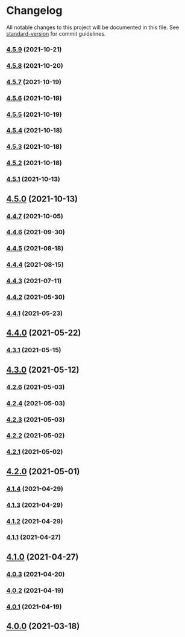 # Changelog

All notable changes to this project will be documented in this file. See [standard-version](https://github.com/conventional-changelog/standard-version) for commit guidelines.

### [4.5.9](https://github.com/forcedotcom/SFDX-Data-Move-Utility/compare/v4.5.8...v4.5.9) (2021-10-21)

### [4.5.8](https://github.com/forcedotcom/SFDX-Data-Move-Utility/compare/v4.5.7...v4.5.8) (2021-10-20)

### [4.5.7](https://github.com/forcedotcom/SFDX-Data-Move-Utility/compare/v4.5.6...v4.5.7) (2021-10-19)

### [4.5.6](https://github.com/forcedotcom/SFDX-Data-Move-Utility/compare/v4.5.5...v4.5.6) (2021-10-19)

### [4.5.5](https://github.com/forcedotcom/SFDX-Data-Move-Utility/compare/v4.5.4...v4.5.5) (2021-10-19)

### [4.5.4](https://github.com/forcedotcom/SFDX-Data-Move-Utility/compare/v4.5.3...v4.5.4) (2021-10-18)

### [4.5.3](https://github.com/forcedotcom/SFDX-Data-Move-Utility/compare/v4.5.2...v4.5.3) (2021-10-18)

### [4.5.2](https://github.com/forcedotcom/SFDX-Data-Move-Utility/compare/v4.5.1...v4.5.2) (2021-10-18)

### [4.5.1](https://github.com/forcedotcom/SFDX-Data-Move-Utility/compare/v4.5.0...v4.5.1) (2021-10-13)

## [4.5.0](https://github.com/forcedotcom/SFDX-Data-Move-Utility/compare/v4.4.7...v4.5.0) (2021-10-13)

### [4.4.7](https://github.com/forcedotcom/SFDX-Data-Move-Utility/compare/v4.4.6...v4.4.7) (2021-10-05)

### [4.4.6](https://github.com/forcedotcom/SFDX-Data-Move-Utility/compare/v4.4.5...v4.4.6) (2021-09-30)

### [4.4.5](https://github.com/forcedotcom/SFDX-Data-Move-Utility/compare/v4.4.4...v4.4.5) (2021-08-18)

### [4.4.4](https://github.com/forcedotcom/SFDX-Data-Move-Utility/compare/v4.4.3...v4.4.4) (2021-08-15)

### [4.4.3](https://github.com/forcedotcom/SFDX-Data-Move-Utility/compare/v4.4.2...v4.4.3) (2021-07-11)

### [4.4.2](https://github.com/forcedotcom/SFDX-Data-Move-Utility/compare/v4.4.1...v4.4.2) (2021-05-30)

### [4.4.1](https://github.com/forcedotcom/SFDX-Data-Move-Utility/compare/v4.4.0...v4.4.1) (2021-05-23)

## [4.4.0](https://github.com/forcedotcom/SFDX-Data-Move-Utility/compare/v4.3.1...v4.4.0) (2021-05-22)

### [4.3.1](https://github.com/forcedotcom/SFDX-Data-Move-Utility/compare/v4.3.0...v4.3.1) (2021-05-15)

## [4.3.0](https://github.com/forcedotcom/SFDX-Data-Move-Utility/compare/v4.2.6...v4.3.0) (2021-05-12)

### [4.2.6](https://github.com/forcedotcom/SFDX-Data-Move-Utility/compare/v4.2.4...v4.2.6) (2021-05-03)

### [4.2.4](https://github.com/forcedotcom/SFDX-Data-Move-Utility/compare/v4.2.3...v4.2.4) (2021-05-03)

### [4.2.3](https://github.com/forcedotcom/SFDX-Data-Move-Utility/compare/v4.2.2...v4.2.3) (2021-05-03)

### [4.2.2](https://github.com/forcedotcom/SFDX-Data-Move-Utility/compare/v4.2.1...v4.2.2) (2021-05-02)

### [4.2.1](https://github.com/forcedotcom/SFDX-Data-Move-Utility/compare/v4.2.0...v4.2.1) (2021-05-02)

## [4.2.0](https://github.com/forcedotcom/SFDX-Data-Move-Utility/compare/v4.1.4...v4.2.0) (2021-05-01)

### [4.1.4](https://github.com/forcedotcom/SFDX-Data-Move-Utility/compare/v4.1.3...v4.1.4) (2021-04-29)

### [4.1.3](https://github.com/forcedotcom/SFDX-Data-Move-Utility/compare/v4.1.2...v4.1.3) (2021-04-29)

### [4.1.2](https://github.com/forcedotcom/SFDX-Data-Move-Utility/compare/v4.1.1...v4.1.2) (2021-04-29)

### [4.1.1](https://github.com/forcedotcom/SFDX-Data-Move-Utility/compare/v4.1.0...v4.1.1) (2021-04-27)

## [4.1.0](https://github.com/forcedotcom/SFDX-Data-Move-Utility/compare/v4.0.3...v4.1.0) (2021-04-27)

### [4.0.3](https://github.com/forcedotcom/SFDX-Data-Move-Utility/compare/v4.0.2...v4.0.3) (2021-04-20)

### [4.0.2](https://github.com/forcedotcom/SFDX-Data-Move-Utility/compare/v4.0.0...v4.0.2) (2021-04-19)

### [4.0.1](https://github.com/forcedotcom/SFDX-Data-Move-Utility/compare/v4.0.0...v4.0.1) (2021-04-19)

## [4.0.0](https://github.com/forcedotcom/SFDX-Data-Move-Utility/compare/v3.10.5...v4.0.0) (2021-03-18)
